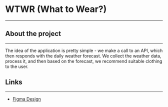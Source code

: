 # WTWR (What to Wear?)

---

## About the project

---

The idea of the application is pretty simple - we make a call to an API, which then responds with the daily weather forecast. We collect the weather data, process it, and then based on the forecast, we recommend suitable clothing to the user.

## Links

---

- [Figma Design](https://www.figma.com/file/DTojSwldenF9UPKQZd6RRb/Sprint-10%3A-WTWR)
